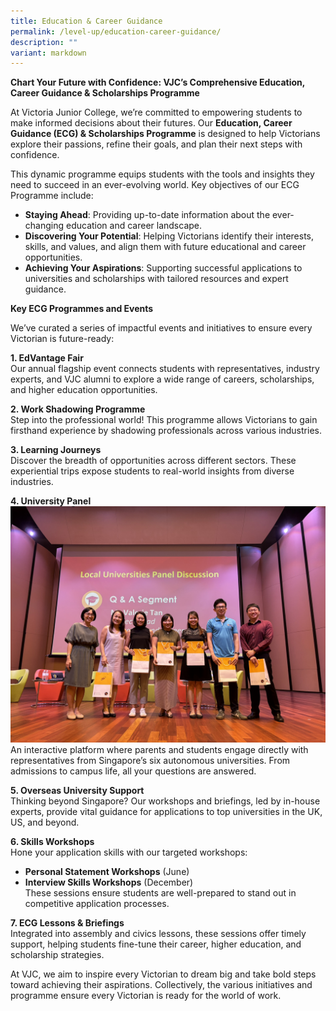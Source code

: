 ```yaml
---
title: Education & Career Guidance
permalink: /level-up/education-career-guidance/
description: ""
variant: markdown
---
```

**Chart Your Future with Confidence: VJC’s Comprehensive Education, Career Guidance & Scholarships Programme**

At Victoria Junior College, we’re committed to empowering students to make informed decisions about their futures. Our **Education, Career Guidance (ECG) & Scholarships Programme** is designed to help Victorians explore their passions, refine their goals, and plan their next steps with confidence.

This dynamic programme equips students with the tools and insights they need to succeed in an ever-evolving world. Key objectives of our ECG Programme include:

*   **Staying Ahead**: Providing up-to-date information about the ever-changing education and career landscape.
*   **Discovering Your Potential**: Helping Victorians identify their interests, skills, and values, and align them with future educational and career opportunities.
*   **Achieving Your Aspirations**: Supporting successful applications to universities and scholarships with tailored resources and expert guidance.

**Key ECG Programmes and Events**

We’ve curated a series of impactful events and initiatives to ensure every Victorian is future-ready:

**1\. EdVantage Fair**  
Our annual flagship event connects students with representatives, industry experts, and VJC alumni to explore a wide range of careers, scholarships, and higher education opportunities.

**2\. Work Shadowing Programme**  
Step into the professional world! This programme allows Victorians to gain firsthand experience by shadowing professionals across various industries.

**3\. Learning Journeys**  
Discover the breadth of opportunities across different sectors. These experiential trips expose students to real-world insights from diverse industries.

**4\. University Panel**  
![](/images/2024%20ECG/Uni%20Panel/IMG_8054.jpg)
An interactive platform where parents and students engage directly with representatives from Singapore’s six autonomous universities. From admissions to campus life, all your questions are answered.

**5\. Overseas University Support**  
Thinking beyond Singapore? Our workshops and briefings, led by in-house experts, provide vital guidance for applications to top universities in the UK, US, and beyond.

**6\. Skills Workshops**  
Hone your application skills with our targeted workshops:

*   **Personal Statement Workshops** (June)
*   **Interview Skills Workshops** (December)  
    These sessions ensure students are well-prepared to stand out in competitive application processes.

**7\. ECG Lessons & Briefings**  
Integrated into assembly and civics lessons, these sessions offer timely support, helping students fine-tune their career, higher education, and scholarship strategies.

At VJC, we aim to inspire every Victorian to dream big and take bold steps toward achieving their aspirations. Collectively, the various initiatives and programme ensure every Victorian is ready for the world of work.